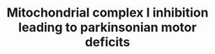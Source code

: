---
annotations:
- id: DOID:14330
  parent: null
  type: Disease Ontology
  value: Parkinson's disease
- id: PW:0001118
  parent: classic metabolic pathway
  type: Pathway Ontology
  value: altered energy metabolic pathway
authors:
- Marvin M2
- Eweitz
- Finterly
description: This pathway is a meta-pathway that represents an updated version of
  the Adverse Outcome Pathway (AOP) of Inhibition of the mitochondrial complex I of
  nigro-striatal neurons leads to parkinsonian motor deficits [https://aopwiki.org/aops/3
  AOP-Wiki:3]. All Key Events are present as Key Event nodes, with their corresponding
  molecular pathways as pathway nodes.
last-edited: 2021-05-28
organisms:
- Homo sapiens
redirect_from:
- /index.php/Pathway:WP4945
- /instance/WP4945
revision: null
schema-jsonld:
- '@context': https://schema.org/
  '@id': https://wikipathways.github.io/pathways/WP4945.html
  '@type': Dataset
  creator:
    '@type': Organization
    name: WikiPathways
  description: This pathway is a meta-pathway that represents an updated version of
    the Adverse Outcome Pathway (AOP) of Inhibition of the mitochondrial complex I
    of nigro-striatal neurons leads to parkinsonian motor deficits [https://aopwiki.org/aops/3
    AOP-Wiki:3]. All Key Events are present as Key Event nodes, with their corresponding
    molecular pathways as pathway nodes.
  keywords:
  - ''
  - Assembly of mitochondrial complex I
  - Decreased mitochondrial oxidative phosphorylation
  - 'Degeneration of DA neurons '
  - Impaired proteostasis
  - 'KE177: N/A, Mitochondrial dysfunction 1'
  - 'KE188: N/A, Neuroinflammation'
  - 'KE887: Inhibition, '
  - 'KE888: Binding of inhibitor, '
  - 'KE889: Impaired, Proteostasis'
  - 'KE890: Degeneration of dopaminergic neurons of the nigrostriatal pathway'
  - 'KE896: Parkinsonian motor deficits'
  - MMP+
  - NADH-ubiquinone oxidoreductase (complex I)
  - Neuroinflammation
  - Parkinsonian motor deficits
  - Rotenone
  - Unfolded Protein Response
  - of nigrostratial pathway
  license: CC0
  name: Mitochondrial complex I inhibition leading to parkinsonian motor deficits
seo: CreativeWork
title: Mitochondrial complex I inhibition leading to parkinsonian motor deficits
wpid: WP4945
---
